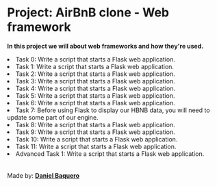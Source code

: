 <html>
<h1>Project: AirBnB clone - Web framework</h1>
<p><strong>In this project we will about web frameworks and how they're used.</strong></p>
<body>
<li>Task 0: Write a script that starts a Flask web application.</li>
<li>Task 1: Write a script that starts a Flask web application.</li>
<li>Task 2: Write a script that starts a Flask web application.</li>
<li>Task 3: Write a script that starts a Flask web application.</li>
<li>Task 4: Write a script that starts a Flask web application.</li>
<li>Task 5: Write a script that starts a Flask web application.</li>
<li>Task 6: Write a script that starts a Flask web application.</li>
<li>Task 7: Before using Flask to display our HBNB data, you will need to update some part of our engine.</li>
<li>Task 8: Write a script that starts a Flask web application.</li>
<li>Task 9: Write a script that starts a Flask web application.</li>
<li>Task 10: Write a script that starts a Flask web application.</li>
<li>Task 11: Write a script that starts a Flask web application.</li>
<li>Advanced Task 1: Write a script that starts a Flask web application.</li>
</body>
<br>
<br>
<footer>Made by: <strong><a href="https://github.com/DanielBaquero28">Daniel Baquero</a></strong></footer>
</html>
